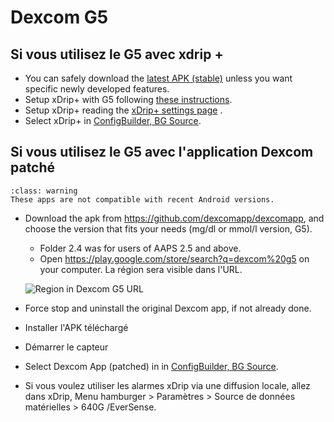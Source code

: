 # Dexcom G5

## Si vous utilisez le G5 avec xdrip +

- You can safely download the [latest APK (stable)](https://xdrip-plus-updates.appspot.com/stable/xdrip-plus-latest.apk) unless you want specific newly developed features.
- Setup xDrip+ with G5 following [these instructions](https://navid200.github.io/xDrip/docs/G5-Recommended-Settings.html).
- Setup xDrip+ reading the [xDrip+ settings page](../CompatibleCgms/xDrip.md) .
- Select xDrip+ in [ConfigBuilder, BG Source](../SettingUpAaps/ConfigBuilder.md#bg-source).

## Si vous utilisez le G5 avec l'application Dexcom patché

```{admonition} Legacy apps
:class: warning
These apps are not compatible with recent Android versions.  
```

- Download the apk from <https://github.com/dexcomapp/dexcomapp>, and choose the version that fits your needs (mg/dl or mmol/l version, G5).

  - Folder 2.4 was for users of AAPS 2.5 and above.
  - Open <https://play.google.com/store/search?q=dexcom%20g5> on your computer. La région sera visible dans l'URL.

  ![Region in Dexcom G5 URL](../images/DexcomG5regionURL.PNG)

- Force stop and uninstall the original Dexcom app, if not already done.

- Installer l'APK téléchargé

- Démarrer le capteur

- Select Dexcom App (patched) in in [ConfigBuilder, BG Source](../SettingUpAaps/ConfigBuilder.md#bg-source).

- Si vous voulez utiliser les alarmes xDrip via une diffusion locale, allez dans xDrip, Menu hamburger > Paramètres > Source de données matérielles > 640G /EverSense.
